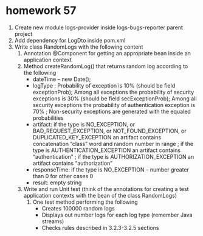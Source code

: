 # homework 57
1. Create new module logs-provider inside logs-bugs-reporter parent project
1. Add dependency for LogDto inside pom.xml
1. Write class RandomLogs with the following content
   1. Annotation @Component for getting an appropriate bean inside an application context
   1. Method createRandomLog() that returns random log according to the following
      - dateTime – new Date();
      - logType : Probability of exception is 10% (should be field exceptionProb); Among all exceptions the probability of security exceptions is 30% (should be field secExceptionProb); Among all security exceptions the probability of authentication exception is 70% ; Non-security exceptions are generated with the equaled probabilities
      - artifact: if the type is NO_EXCEPTION, or BAD_REQUEST_EXCEPTION, or NOT_FOUND_EXCEPTION, or DUPLICATED_KEY_EXCEPTION an artifact contains concatenation “class” word and random number in range ; if the type is AUTHENTICATION_EXCEPTION an artifact contains “authentication” ; if the type is AUTHORIZATION_EXCEPTION an artifact contains “authorization”
      - responseTime: if the type is NO_EXCEPTION – number greater than 0 for other cases 0
      - result: empty string
   1. Write and run Unit test (think of the annotations for creating a test application contexts with the bean of the class RandomLogs)
      1. One test method performing the following
         - Creates 100000 random logs
         - Displays out number logs for each log type (remember Java streams)
         - Checks rules described in 3.2.3-3.2.5 sections 
